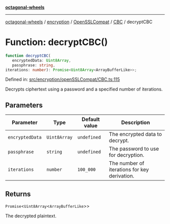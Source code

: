 [**octagonal-wheels**](../../../../README.md)

***

[octagonal-wheels](../../../../modules.md) / [encryption](../../../README.md) / [OpenSSLCompat](../../README.md) / [CBC](../README.md) / decryptCBC

# Function: decryptCBC()

```ts
function decryptCBC(
   encryptedData: Uint8Array, 
   passphrase: string, 
iterations: number): Promise<Uint8Array<ArrayBufferLike>>;
```

Defined in: [src/encryption/openSSLCompat/CBC.ts:115](https://github.com/vrtmrz/octagonal-wheels/blob/main/src/encryption/openSSLCompat/CBC.ts#L115)

Decrypts ciphertext using a password and a specified number of iterations.

## Parameters

| Parameter | Type | Default value | Description |
| ------ | ------ | ------ | ------ |
| `encryptedData` | `Uint8Array` | `undefined` | The encrypted data to decrypt. |
| `passphrase` | `string` | `undefined` | The password to use for decryption. |
| `iterations` | `number` | `100_000` | The number of iterations for key derivation. |

## Returns

`Promise`\<`Uint8Array`\<`ArrayBufferLike`\>\>

The decrypted plaintext.
